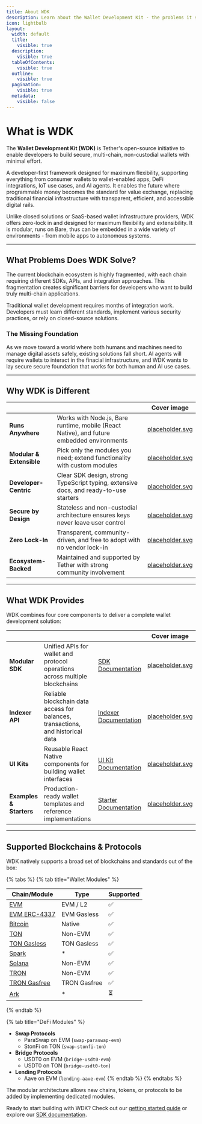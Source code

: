 ```yaml
---
title: About WDK
description: Learn about the Wallet Development Kit - the problems it solves, and how it enables secure multi-chain wallet development
icon: lightbulb
layout:
  width: default
  title:
    visible: true
  description:
    visible: true
  tableOfContents:
    visible: true
  outline:
    visible: true
  pagination:
    visible: true
  metadata:
    visible: false
---
```


# What is WDK

The **Wallet Development Kit (WDK)** is Tether's open-source initiative to enable developers to build secure, multi-chain, non-custodial wallets with minimal effort. 

A developer-first framework designed for maximum flexibility, supporting everything from consumer wallets to wallet-enabled apps, DeFi integrations, IoT use cases, and AI agents. It enables the future where programmable money becomes the standard for value exchange, replacing traditional financial infrastructure with transparent, efficient, and accessible digital rails.

Unlike closed solutions or SaaS-based wallet infrastructure providers, WDK offers zero-lock in and designed for maximum flexibility and extensibility. It is modular, runs on Bare, thus can be embedded in a wide variety of environments - from mobile apps to autonomous systems.

***

## What Problems Does WDK Solve?

The current blockchain ecosystem is highly fragmented, with each chain requiring different SDKs, APIs, and integration approaches. This fragmentation creates significant barriers for developers who want to build truly multi-chain applications.

Traditional wallet development requires months of integration work. Developers must learn different standards, implement various security practices, or rely on closed-source solutions.

### **The Missing Foundation**

As we move toward a world where both humans and machines need to manage digital assets safely, existing solutions fall short. AI agents will require wallets to interact in the finacial infrastructure, and WDK wants to lay secure secure foundation that works for both human and AI use cases.
***

## Why WDK is Different

<table data-view="cards">
	<thead>
		<tr>
			<th></th>
			<th></th>
			<th data-hidden data-card-cover data-type="image">Cover image</th>
		</tr>
	</thead>
	<tbody>
		<tr>
			<td><strong>Runs Anywhere</strong></td>
			<td>Works with Node.js, Bare runtime, mobile (React Native), and future embedded environments</td>
			<td><a href="../assets/card-placeholder1.svg">placeholder.svg</a></td>
		</tr>
		<tr>
			<td><strong>Modular & Extensible</strong></td>
			<td>Pick only the modules you need; extend functionality with custom modules</td>
			<td><a href="../assets/card-placeholder2.svg">placeholder.svg</a></td>
		</tr>
		<tr>
			<td><strong>Developer-Centric</strong></td>
			<td>Clear SDK design, strong TypeScript typing, extensive docs, and ready-to-use starters</td>
			<td><a href="../assets/card-placeholder3.svg">placeholder.svg</a></td>
		</tr>
    <tr>
			<td><strong>Secure by Design</strong></td>
			<td>Stateless and non-custodial architecture ensures keys never leave user control</td>
			<td><a href="assets/card-placeholder2.svg">placeholder.svg</a></td>
		</tr> 
		<tr>
			<td><strong>Zero Lock-In</strong></td>
			<td>Transparent, community-driven, and free to adopt with no vendor lock-in</td>
			<td><a href="../assets/card-placeholder1.svg">placeholder.svg</a></td>
		</tr>
		<tr>
			<td><strong>Ecosystem-Backed</strong></td>
			<td>Maintained and supported by Tether with strong community involvement</td>
			<td><a href="../assets/card-placeholder2.svg">placeholder.svg</a></td>
		</tr>
	</tbody>
</table>

***

## What WDK Provides

WDK combines four core components to deliver a complete wallet development solution:

<table data-view="cards">
	<thead>
		<tr>
			<th></th>
			<th></th>
			<th data-hidden data-card-target data-type="content-ref"></th>
			<th data-hidden data-card-cover data-type="image">Cover image</th>
		</tr>
	</thead>
	<tbody>
		<tr>
			<td><strong>Modular SDK</strong></td>
			<td>Unified APIs for wallet and protocol operations across multiple blockchains</td>
			<td><a href="../sdk/getting-started.md">SDK Documentation</a></td>
			<td><a href="../assets/card-placeholder1.svg">placeholder.svg</a></td>
		</tr>
		<tr>
			<td><strong>Indexer API</strong></td>
			<td>Reliable blockchain data access for balances, transactions, and historical data</td>
			<td><a href="../tools/indexer/README.md">Indexer Documentation</a></td>
			<td><a href="../assets/card-placeholder2.svg">placeholder.svg</a></td>
		</tr>
		<tr>
			<td><strong>UI Kits</strong></td>
			<td>Reusable React Native components for building wallet interfaces</td>
			<td><a href="../ui-kit/react-native/README.md">UI Kit Documentation</a></td>
			<td><a href="../assets/card-placeholder3.svg">placeholder.svg</a></td>
		</tr>
		<tr>
			<td><strong>Examples & Starters</strong></td>
			<td>Production-ready wallet templates and reference implementations</td>
			<td><a href="../starters/react-native/README.md">Starter Documentation</a></td>
			<td><a href="../assets/card-placeholder1.svg">placeholder.svg</a></td>
		</tr>
	</tbody>
</table>

***

## Supported Blockchains & Protocols

WDK natively supports a broad set of blockchains and standards out of the box:

{% tabs %}
{% tab title="Wallet Modules" %}

| Chain/Module                                                      | Type             | Supported |
|-------------------------------------------------------------------|------------------|-----------|
| [EVM](../wdk-modules/wallet-modules/wallet-evm/overview.md)   | EVM  /  L2       | ✅        |
| [EVM ERC-4337](../wdk-modules/wallet-modules/wallet-evm-erc-4337/overview.md)       | EVM Gasless      | ✅        |
| [Bitcoin](../wdk-modules/wallet-modules/wallet-btc/overview.md)                     | Native           | ✅        |
| [TON](../wdk-modules/wallet-modules/wallet-ton/overview.md)                         | Non-EVM          | ✅        |
| [TON Gasless](../wdk-modules/wallet-modules/wallet-ton-gasless/overview.md)         | TON Gasless      | ✅        |
| [Spark](../wdk-modules/wallet-modules/wallet-spark/overview.md)                     | *                | ✅        |
| [Solana](../wdk-modules/wallet-modules/wallet-solana/overview.md)                   | Non-EVM          | ✅        |
| [TRON](../wdk-modules/wallet-modules/wallet-tron/overview.md)                       | Non-EVM          | ✅        |
| [TRON Gasfree](../wdk-modules/wallet-modules/wallet-tron-gasfree/overview.md)       | TRON Gasfree     | ✅        |
| [Ark](https://github.com/tetherto/wdk-wallet-ark)    | *    | ⏳        |

{% endtab %}

{% tab title="DeFi Modules" %}
- **Swap Protocols**
  - ParaSwap on EVM (`swap-paraswap-evm`)
  - StonFi on TON (`swap-stonfi-ton`)
- **Bridge Protocols**
  - USDT0 on EVM (`bridge-usdt0-evm`)
  - USDT0 on TON (`bridge-usdt0-ton`)
- **Lending Protocols**
  - Aave on EVM (`lending-aave-evm`)
{% endtab %}
{% endtabs %}

The modular architecture allows new chains, tokens, or protocols to be added by implementing dedicated modules.


Ready to start building with WDK? Check out our [getting started guide](../getting-started/prerequisites.md) or explore our [SDK documentation](../sdk/getting-started.md).
